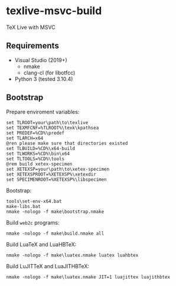 # texlive-msvc-build

TeX Live with MSVC

## Requirements

* Visual Studio (2019+)
  * nmake
  * clang-cl (for libotfcc)
* Python 3 (tested 3.10.4)

## Bootstrap

Prepare enviroment variables:

```
set TLROOT=your\path\to\texlive
set TEXMFCNF=%TLROOT%\texk\kpathsea
set PREDEF=%CD%\predef
set TLARCH=x64
@ren please make sure that directories existed
set TLBUILD=%CD%\x64-build
set TLWORKS=%CD%\bin\x64
set TLTOOLS=%CD%\tools
@rem build xetex-specimen
set XETEXSP=your\path\to\xetex-specimen
set XETEXSPROOT=%XETEXSP%\xetexdir
set SPECIMENROOT=%XETEXSP%\libspecimen
```

Bootstrap:

```
tools\set-env-x64.bat
make-libs.bat
nmake -nologo -f make\bootstrap.nmake
```

Build `web2c` programs:

```
nmake -nologo -f make\build.nmake all
```

Build LuaTeX and LuaHBTeX:

```
nmake -nologo -f make\luatex.nmake luatex luahbtex
```

Build LuJITTeX and LuaJITHBTeX:

```
nmake -nologo -f make\luatex.nmake JIT=1 luajittex luajithbtex
```